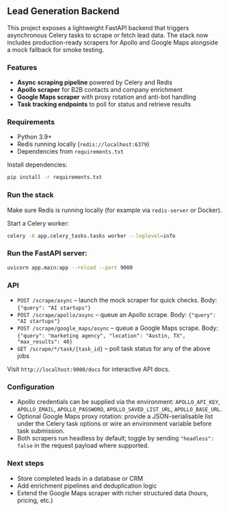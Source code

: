 ## Lead Generation Backend

This project exposes a lightweight FastAPI backend that triggers asynchronous Celery tasks to scrape or fetch lead data. The stack now includes production-ready scrapers for Apollo and Google Maps alongside a mock fallback for smoke testing.

### Features

- **Async scraping pipeline** powered by Celery and Redis
- **Apollo scraper** for B2B contacts and company enrichment
- **Google Maps scraper** with proxy rotation and anti-bot handling
- **Task tracking endpoints** to poll for status and retrieve results

### Requirements

- Python 3.9+
- Redis running locally (`redis://localhost:6379`)
- Dependencies from `requirements.txt`

Install dependencies:

```bash
pip install -r requirements.txt
```

### Run the stack

Make sure Redis is running locally (for example via `redis-server` or Docker).

Start a Celery worker:

```bash
celery -A app.celery_tasks.tasks worker --loglevel=info
```

### Run the FastAPI server:

```bash
uvicorn app.main:app --reload --port 9000
```

### API

- `POST /scrape/async` – launch the mock scraper for quick checks. Body: `{"query": "AI startups"}`
- `POST /scrape/apollo/async` – queue an Apollo scrape. Body: `{"query": "AI startups"}`
- `POST /scrape/google_maps/async` – queue a Google Maps scrape. Body: `{"query": "marketing agency", "location": "Austin, TX", "max_results": 40}`
- `GET /scrape/*/task/{task_id}` – poll task status for any of the above jobs

Visit `http://localhost:9000/docs` for interactive API docs.

### Configuration

- Apollo credentials can be supplied via the environment: `APOLLO_API_KEY`, `APOLLO_EMAIL`, `APOLLO_PASSWORD`, `APOLLO_SAVED_LIST_URL`, `APOLLO_BASE_URL`.
- Optional Google Maps proxy rotation: provide a JSON-serialisable list under the Celery task options or wire an environment variable before task submission.
- Both scrapers run headless by default; toggle by sending `"headless": false` in the request payload where supported.

### Next steps

- Store completed leads in a database or CRM
- Add enrichment pipelines and deduplication logic
- Extend the Google Maps scraper with richer structured data (hours, pricing, etc.)
